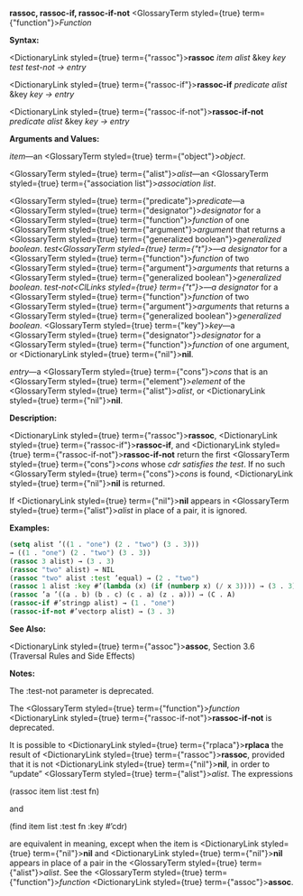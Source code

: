 **rassoc, rassoc-if, rassoc-if-not** <GlossaryTerm styled={true} term={"function"}><i>Function</i></GlossaryTerm> 



**Syntax:** 



<DictionaryLink styled={true} term={"rassoc"}><b>rassoc</b></DictionaryLink> *item alist* &amp;key *key test test-not → entry* 



<DictionaryLink styled={true} term={"rassoc-if"}><b>rassoc-if</b></DictionaryLink> *predicate alist* &amp;key *key → entry* 



<DictionaryLink styled={true} term={"rassoc-if-not"}><b>rassoc-if-not</b></DictionaryLink> *predicate alist* &amp;key *key → entry* 



**Arguments and Values:** 



*item*—an <GlossaryTerm styled={true} term={"object"}><i>object</i></GlossaryTerm>. 



<GlossaryTerm styled={true} term={"alist"}><i>alist</i></GlossaryTerm>—an <GlossaryTerm styled={true} term={"association list"}><i>association list</i></GlossaryTerm>. 



<GlossaryTerm styled={true} term={"predicate"}><i>predicate</i></GlossaryTerm>—a <GlossaryTerm styled={true} term={"designator"}><i>designator</i></GlossaryTerm> for a <GlossaryTerm styled={true} term={"function"}><i>function</i></GlossaryTerm> of one <GlossaryTerm styled={true} term={"argument"}><i>argument</i></GlossaryTerm> that returns a <GlossaryTerm styled={true} term={"generalized boolean"}><i>generalized boolean</i></GlossaryTerm>. *test<GlossaryTerm styled={true} term={"t"}><i>—a </i></ClLinks>designator* for a <GlossaryTerm styled={true} term={"function"}><i>function</i></GlossaryTerm> of two <GlossaryTerm styled={true} term={"argument"}><i>arguments</i></GlossaryTerm> that returns a <GlossaryTerm styled={true} term={"generalized boolean"}><i>generalized boolean</i></GlossaryTerm>. *test-not<ClLinks styled={true} term={"t"}><i>—a </i></GlossaryTerm>designator* for a <GlossaryTerm styled={true} term={"function"}><i>function</i></GlossaryTerm> of two <GlossaryTerm styled={true} term={"argument"}><i>arguments</i></GlossaryTerm> that returns a <GlossaryTerm styled={true} term={"generalized boolean"}><i>generalized boolean</i></GlossaryTerm>. <GlossaryTerm styled={true} term={"key"}><i>key</i></GlossaryTerm>—a <GlossaryTerm styled={true} term={"designator"}><i>designator</i></GlossaryTerm> for a <GlossaryTerm styled={true} term={"function"}><i>function</i></GlossaryTerm> of one argument, or <DictionaryLink styled={true} term={"nil"}><b>nil</b></DictionaryLink>. 



*entry*—a <GlossaryTerm styled={true} term={"cons"}><i>cons</i></GlossaryTerm> that is an <GlossaryTerm styled={true} term={"element"}><i>element</i></GlossaryTerm> of the <GlossaryTerm styled={true} term={"alist"}><i>alist</i></GlossaryTerm>, or <DictionaryLink styled={true} term={"nil"}><b>nil</b></DictionaryLink>. 







 



 



**Description:** 



<DictionaryLink styled={true} term={"rassoc"}><b>rassoc</b></DictionaryLink>, <DictionaryLink styled={true} term={"rassoc-if"}><b>rassoc-if</b></DictionaryLink>, and <DictionaryLink styled={true} term={"rassoc-if-not"}><b>rassoc-if-not</b></DictionaryLink> return the first <GlossaryTerm styled={true} term={"cons"}><i>cons</i></GlossaryTerm> whose *cdr satisfies the test*. If no such <GlossaryTerm styled={true} term={"cons"}><i>cons</i></GlossaryTerm> is found, <DictionaryLink styled={true} term={"nil"}><b>nil</b></DictionaryLink> is returned. 



If <DictionaryLink styled={true} term={"nil"}><b>nil</b></DictionaryLink> appears in <GlossaryTerm styled={true} term={"alist"}><i>alist</i></GlossaryTerm> in place of a pair, it is ignored. 



**Examples:**
```lisp
(setq alist ’((1 . "one") (2 . "two") (3 . 3))) 
→ ((1 . "one") (2 . "two") (3 . 3)) 
(rassoc 3 alist) → (3 . 3) 
(rassoc "two" alist) → NIL 
(rassoc "two" alist :test ’equal) → (2 . "two") 
(rassoc 1 alist :key #’(lambda (x) (if (numberp x) (/ x 3)))) → (3 . 3) 
(rassoc ’a ’((a . b) (b . c) (c . a) (z . a))) → (C . A) 
(rassoc-if #’stringp alist) → (1 . "one") 
(rassoc-if-not #’vectorp alist) → (3 . 3) 
```
**See Also:** 



<DictionaryLink styled={true} term={"assoc"}><b>assoc</b></DictionaryLink>, Section 3.6 (Traversal Rules and Side Effects) 



**Notes:** 



The :test-not parameter is deprecated. 



The <GlossaryTerm styled={true} term={"function"}><i>function</i></GlossaryTerm> <DictionaryLink styled={true} term={"rassoc-if-not"}><b>rassoc-if-not</b></DictionaryLink> is deprecated. 



It is possible to <DictionaryLink styled={true} term={"rplaca"}><b>rplaca</b></DictionaryLink> the result of <DictionaryLink styled={true} term={"rassoc"}><b>rassoc</b></DictionaryLink>, provided that it is not <DictionaryLink styled={true} term={"nil"}><b>nil</b></DictionaryLink>, in order to “update” <GlossaryTerm styled={true} term={"alist"}><i>alist</i></GlossaryTerm>. The expressions 



(rassoc item list :test fn) 



and 



(find item list :test fn :key #’cdr) 



are equivalent in meaning, except when the item is <DictionaryLink styled={true} term={"nil"}><b>nil</b></DictionaryLink> and <DictionaryLink styled={true} term={"nil"}><b>nil</b></DictionaryLink> appears in place of a pair in the <GlossaryTerm styled={true} term={"alist"}><i>alist</i></GlossaryTerm>. See the <GlossaryTerm styled={true} term={"function"}><i>function</i></GlossaryTerm> <DictionaryLink styled={true} term={"assoc"}><b>assoc</b></DictionaryLink>. 



